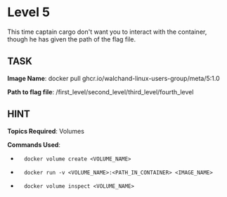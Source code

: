 # Level 5
This time captain cargo don't want you to interact with the container, though he has given the path of the flag file.

## TASK

**Image Name**: docker pull ghcr.io/walchand-linux-users-group/meta/5:1.0

**Path to flag file**: /first_level/second_level/third_level/fourth_level

## HINT

**Topics Required**: Volumes

**Commands Used**: 

-
        docker volume create <VOLUME_NAME>
-
        docker run -v <VOLUME_NAME>:<PATH_IN_CONTAINER> <IMAGE_NAME>
-
        docker volume inspect <VOLUME_NAME>
